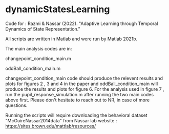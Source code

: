 # dynamicStatesLearning

Code for : Razmi & Nassar (2022). "Adaptive Learning through Temporal Dynamics of State Representation."

All scripts are written in Matlab and were run by Matlab 2021b.

The main analysis codes are in:

changepoint_condition_main.m

oddBall_condition_main.m

changepoint_condition_main code should produce the relevent results and plots for figures 2 , 3 and 4 in the paper and oddBall_condition_main will produce the results and plots for figure 6. For the analysis used in figure 7 , run the pupil_response_simulation.m after running the two main codes above first. Please don't hesitate to reach out to NR, in case of more questions.

Running the scripts  will require downloading the behavioral dataset "McGuireNassar2014data" from Nassar lab website : https://sites.brown.edu/mattlab/resources/
